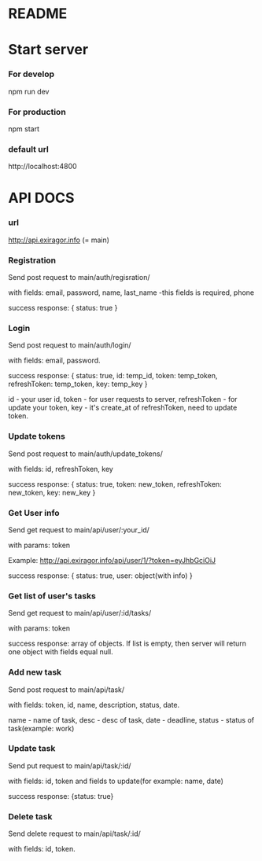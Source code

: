 # README #

# Start server #

### For develop ###
npm run dev
### For production ###
npm start
### default url ###
http://localhost:4800

# API DOCS #

### url ###
http://api.exiragor.info  (= main)

### Registration ###
Send post request to main/auth/regisration/

with fields:
   email, password, name, last_name -this fields is required, phone

success response:
{
  status: true
}

### Login ###
Send post request to main/auth/login/

with fields: email, password.

success response:
{
  status: true,
  id: temp_id,
  token: temp_token,
  refreshToken: temp_token,
  key: temp_key
}

id - your user id,
token - for user requests to server,
refreshToken - for update your token,
key - it's create_at of refreshToken, need to update token.

### Update tokens ###
Send post request to main/auth/update_tokens/

with fields:
id, refreshToken, key

success response:
{
  status: true,
  token: new_token,
  refreshToken: new_token,
  key: new_key
}

### Get User info ###
Send get request to main/api/user/:your_id/

with params:
token

Example: http://api.exiragor.info/api/user/1/?token=eyJhbGciOiJ

success response: 
{
  status: true,
  user: object(with info)
}

### Get list of user's tasks ###
Send get request to main/api/user/:id/tasks/

with params:
token

success response: array of objects. If list is empty, then server will return one object with fields equal null.

### Add new task ###
Send post request to main/api/task/

with fields:
token, id, name, description, status, date.

name - name of task, desc - desc of task, date - deadline, status - status of task(example: work)

### Update task ###
Send put request to main/api/task/:id/

with fields: id, token and fields to update(for example: name, date)

success response: {status: true}

### Delete task ###
Send delete request to main/api/task/:id/

with fields: id, token.